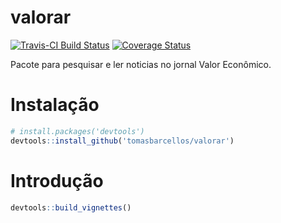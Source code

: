 # valorar

[![Travis-CI Build Status](https://travis-ci.org/tomasbarcellos/valorar.svg?branch=master)](https://travis-ci.org/tomasbarcellos/valorar)
[![Coverage Status](https://img.shields.io/codecov/c/github/tomasbarcellos/valorar/master.svg)](https://codecov.io/github/tomasbarcellos/valorar?branch=master)

Pacote para pesquisar e ler noticias no jornal Valor Econômico.

# Instalação

```r
# install.packages('devtools')
devtools::install_github('tomasbarcellos/valorar')
```

# Introdução

```r
devtools::build_vignettes()
```

